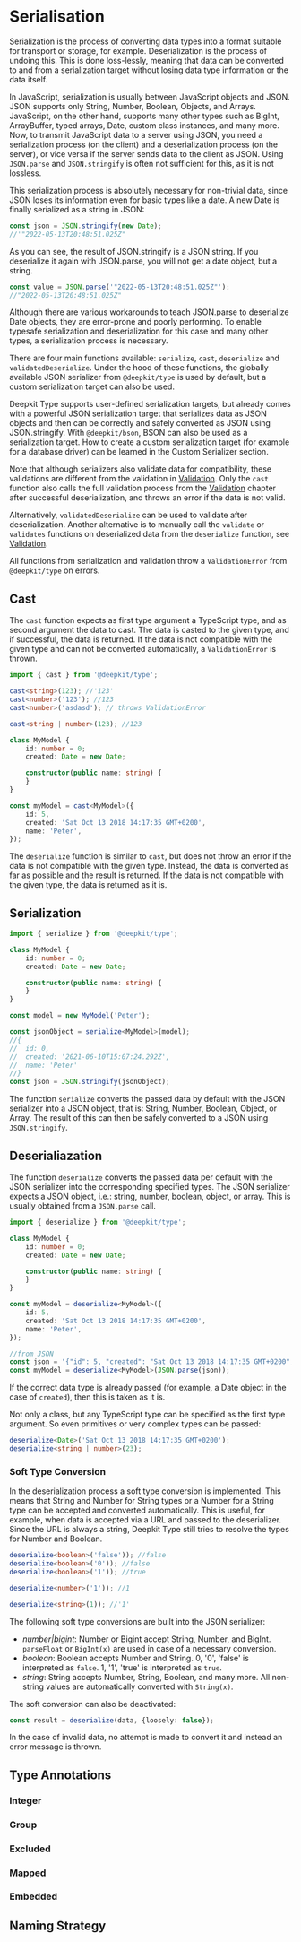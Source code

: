 # Serialisation

Serialization is the process of converting data types into a format suitable for transport or storage, for example. Deserialization is the process of undoing this. This is done loss-lessly, meaning that data can be converted to and from a serialization target without losing data type information or the data itself.

In JavaScript, serialization is usually between JavaScript objects and JSON. JSON supports only String, Number, Boolean, Objects, and Arrays. JavaScript, on the other hand, supports many other types such as BigInt, ArrayBuffer, typed arrays, Date, custom class instances, and many more. Now, to transmit JavaScript data to a server using JSON, you need a serialization process (on the client) and a deserialization process (on the server), or vice versa if the server sends data to the client as JSON. Using `JSON.parse` and `JSON.stringify` is often not sufficient for this, as it is not lossless.

This serialization process is absolutely necessary for non-trivial data, since JSON loses its information even for basic types like a date. A new Date is finally serialized as a string in JSON:

```typescript
const json = JSON.stringify(new Date);
//'"2022-05-13T20:48:51.025Z"
```

As you can see, the result of JSON.stringify is a JSON string. If you deserialize it again with JSON.parse, you will not get a date object, but a string.

```typescript
const value = JSON.parse('"2022-05-13T20:48:51.025Z"');
//"2022-05-13T20:48:51.025Z"
```

Although there are various workarounds to teach JSON.parse to deserialize Date objects, they are error-prone and poorly performing. To enable typesafe serialization and deserialization for this case and many other types, a serialization process is necessary.

There are four main functions available: `serialize`, `cast`, `deserialize` and `validatedDeserialize`. Under the hood of these functions, the globally available JSON serializer from `@deepkit/type` is used by default, but a custom serialization target can also be used.

Deepkit Type supports user-defined serialization targets, but already comes with a powerful JSON serialization target that serializes data as JSON objects and then can be correctly and safely converted as JSON using JSON.stringify. With `@deepkit/bson`, BSON can also be used as a serialization target. How to create a custom serialization target (for example for a database driver) can be learned in the Custom Serializer section.

Note that although serializers also validate data for compatibility, these validations are different from the validation in [Validation](validation.md). Only the `cast` function also calls the full validation process from the [Validation](validation.md) chapter after successful deserialization, and throws an error if the data is not valid.

Alternatively, `validatedDeserialize` can be used to validate after deserialization. Another alternative is to manually call the `validate` or `validates` functions on deserialized data from the `deserialize` function, see [Validation](validation.md).

All functions from serialization and validation throw a `ValidationError` from `@deepkit/type` on errors.

## Cast

The `cast` function expects as first type argument a TypeScript type, and as second argument the data to cast. The data is casted to the given type, and if successful, the data is returned. If the data is not compatible with the given type and can not be converted automatically, a `ValidationError` is thrown.

```typescript
import { cast } from '@deepkit/type';

cast<string>(123); //'123'
cast<number>('123'); //123
cast<number>('asdasd'); // throws ValidationError

cast<string | number>(123); //123
```

```typescript
class MyModel {
    id: number = 0;
    created: Date = new Date;

    constructor(public name: string) {
    }
}

const myModel = cast<MyModel>({
    id: 5,
    created: 'Sat Oct 13 2018 14:17:35 GMT+0200',
    name: 'Peter',
});
```

The `deserialize` function is similar to `cast`, but does not throw an error if the data is not compatible with the given type. Instead, the data is converted as far as possible and the result is returned. If the data is not compatible with the given type, the data is returned as it is.

## Serialization

```typescript
import { serialize } from '@deepkit/type';

class MyModel {
    id: number = 0;
    created: Date = new Date;

    constructor(public name: string) {
    }
}

const model = new MyModel('Peter');

const jsonObject = serialize<MyModel>(model);
//{
//  id: 0,
//  created: '2021-06-10T15:07:24.292Z',
//  name: 'Peter'
//}
const json = JSON.stringify(jsonObject);
```


The function `serialize` converts the passed data by default with the JSON serializer into a JSON object, that is: String, Number, Boolean, Object, or Array. The result of this can then be safely converted to a JSON using `JSON.stringify`.

## Deserialiazation

The function `deserialize` converts the passed data per default with the JSON serializer into the corresponding specified types. The JSON serializer expects a JSON object, i.e.: string, number, boolean, object, or array. This is usually obtained from a `JSON.parse` call.

```typescript
import { deserialize } from '@deepkit/type';

class MyModel {
    id: number = 0;
    created: Date = new Date;

    constructor(public name: string) {
    }
}

const myModel = deserialize<MyModel>({
    id: 5,
    created: 'Sat Oct 13 2018 14:17:35 GMT+0200',
    name: 'Peter',
});

//from JSON
const json = '{"id": 5, "created": "Sat Oct 13 2018 14:17:35 GMT+0200", "name": "Peter"}';
const myModel = deserialize<MyModel>(JSON.parse(json));
```

If the correct data type is already passed (for example, a Date object in the case of `created`), then this is taken as it is.

Not only a class, but any TypeScript type can be specified as the first type argument. So even primitives or very complex types can be passed:

```typescript
deserialize<Date>('Sat Oct 13 2018 14:17:35 GMT+0200');
deserialize<string | number>(23);
```

<a name="loosely-convertion"></a>
### Soft Type Conversion

In the deserialization process a soft type conversion is implemented. This means that String and Number for String types or a Number for a String type can be accepted and converted automatically. This is useful, for example, when data is accepted via a URL and passed to the deserializer. Since the URL is always a string, Deepkit Type still tries to resolve the types for Number and Boolean.

```typescript
deserialize<boolean>('false')); //false
deserialize<boolean>('0')); //false
deserialize<boolean>('1')); //true

deserialize<number>('1')); //1

deserialize<string>(1)); //'1'
```

The following soft type conversions are built into the JSON serializer:

* *number|bigint*: Number or Bigint accept String, Number, and BigInt. `parseFloat` or `BigInt(x)` are used in case of a necessary conversion.
* *boolean*: Boolean accepts Number and String. 0, '0', 'false' is interpreted as `false`. 1, '1', 'true' is interpreted as `true`.
* *string*: String accepts Number, String, Boolean, and many more. All non-string values are automatically converted with `String(x)`.

The soft conversion can also be deactivated:

```typescript
const result = deserialize(data, {loosely: false});
```

In the case of invalid data, no attempt is made to convert it and instead an error message is thrown.

## Type Annotations

### Integer

### Group

### Excluded

### Mapped

### Embedded

## Naming Strategy

